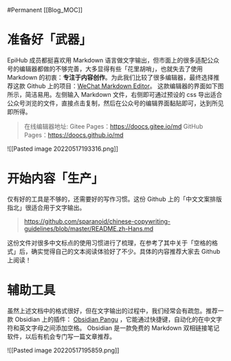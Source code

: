 #Permanent
[[Blog_MOC]] 

# 准备好「武器」

EpiHub 成员都挺喜欢用 Markdown 语言做文字输出，但市面上的很多适配公众号的编辑器都做的不够完善，大多显得有些「花里胡哨」，也就失去了使用 Markdown 的初衷：**专注于内容创作**。为此我们比较了很多编辑器，最终选择推荐这款 Github 上的项目：[WeChat Markdown Editor](https://github.com/doocs/md)。
这款编辑器的界面如下图所示，简洁易用。左侧输入 Markdown 文件，右侧即可通过预设的 css 导出适合公众号浏览的文件，直接点击复制，然后在公众号的编辑界面黏贴即可，达到所见即所得。

>在线编辑器地址:
>Gitee Pages：https://doocs.gitee.io/md
>GitHub Pages：https://doocs.github.io/md

![[Pasted image 20220517193316.png]]

# 开始内容「生产」
仅有好的工具是不够的，还需要好的写作习惯。这份 Github 上的「中文文案排版指北」很适合用于文字输出。
>https://github.com/sparanoid/chinese-copywriting-guidelines/blob/master/README.zh-Hans.md

这份文件对很多中文标点的使用习惯进行了梳理，在参考了其中关于「空格的格式」后，确实觉得自己的文本阅读体验好了不少。具体的内容推荐大家去 Github 上阅读！

# 辅助工具
虽然上述文档中的格式很好，但在文字输出的过程中，我们经常会有疏忽。推荐一款 Obsidian 上的插件： [Obsidian Pangu](https://github.com/Natumsol/obsidian-pangu) ，它能通过快捷键，自动化的在中文字符和英文字母之间添加空格。
Obsidian 是一款免费的 Markdown 双相链接笔记软件，以后有机会专门写一篇文章推荐。

![[Pasted image 20220517195859.png]]
